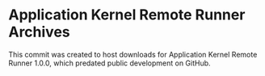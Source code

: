 # Application Kernel Remote Runner Archives

This commit was created to host downloads for Application Kernel Remote
Runner 1.0.0, which predated public development on GitHub.
